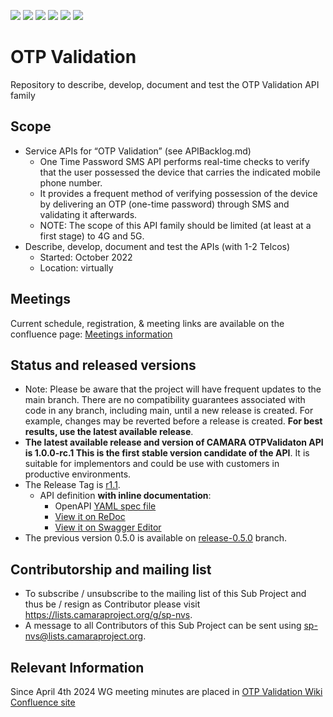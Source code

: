 <a href="https://github.com/camaraproject/OTPvalidationAPI/commits/" title="Last Commit"><img src="https://img.shields.io/github/last-commit/camaraproject/OTPvalidationAPI?style=plastic"></a>
<a href="https://github.com/camaraproject/OTPvalidationAPI/issues" title="Open Issues"><img src="https://img.shields.io/github/issues/camaraproject/OTPvalidationAPI?style=plastic"></a>
<a href="https://github.com/camaraproject/OTPvalidationAPI/pulls" title="Open Pull Requests"><img src="https://img.shields.io/github/issues-pr/camaraproject/OTPvalidationAPI?style=plastic"></a>
<a href="https://github.com/camaraproject/OTPvalidationAPI/graphs/contributors" title="Contributors"><img src="https://img.shields.io/github/contributors/camaraproject/OTPvalidationAPI?style=plastic"></a>
<a href="https://github.com/camaraproject/OTPvalidationAPI" title="Repo Size"><img src="https://img.shields.io/github/repo-size/camaraproject/OTPvalidationAPI?style=plastic"></a>
<a href="https://github.com/camaraproject/OTPvalidationAPI/blob/main/LICENSE" title="License"><img src="https://img.shields.io/badge/License-Apache%202.0-green.svg?style=plastic"></a>

# OTP Validation

Repository to describe, develop, document and test the OTP Validation API family

## Scope

* Service APIs for “OTP Validation” (see APIBacklog.md)  
  * One Time Password SMS API performs real-time checks to verify that the user possessed the device that carries the indicated mobile phone number.
  * It provides a frequent method of verifying possession of the device by delivering an OTP (one-time password) through SMS and validating it afterwards.
  * NOTE: The scope of this API family should be limited (at least at a first stage) to 4G and 5G.
* Describe, develop, document and test the APIs (with 1-2 Telcos)
  * Started: October 2022
  * Location: virtually

## Meetings


Current schedule, registration, & meeting links are available on the confluence page: [Meetings information](https://wiki.camaraproject.org/display/CAM/OTPValidation)
  
## Status and released versions

* Note: Please be aware that the project will have frequent updates to the main branch. There are no compatibility guarantees associated with code in any branch, including main, until a new release is created. For example, changes may be reverted before a release is created. **For best results, use the latest available release**.
* **The latest available release and version of CAMARA OTPValidaton API is 1.0.0-rc.1 This is the first stable version candidate of the API**. It is suitable for implementors and could be use with customers in productive environments.
* The Release Tag is [r1.1](https://github.com/camaraproject/OTPvalidationAPI/releases/tag/r1.1).
  - API definition **with inline documentation**:
    - OpenAPI [YAML spec file](https://github.com/camaraproject/OTPvalidationAPI/blob/r1.1/code/API_definitions/one-time-password-sms.yaml)
    - [View it on ReDoc](https://redocly.github.io/redoc/?url=https://raw.githubusercontent.com/camaraproject/OTPvalidationAPI/blob/r1.1/code/API_definitions/one-time-password-sms.yaml&nocors)
    - [View it on Swagger Editor](https://editor.swagger.io/?url=https://raw.githubusercontent.com/camaraproject/OTPvalidationAPI/blob/r1.1/code/API_definitions/one-time-password-sms.yaml)
* The previous version 0.5.0 is available on [release-0.5.0](https://github.com/camaraproject/OTPvalidationAPI/tree/release-0.5.0) branch.

## Contributorship and mailing list

* To subscribe / unsubscribe to the mailing list of this Sub Project and thus be / resign as Contributor please visit <https://lists.camaraproject.org/g/sp-nvs>.
* A message to all Contributors of this Sub Project can be sent using <sp-nvs@lists.camaraproject.org>.



## Relevant Information

Since April 4th 2024 WG meeting minutes are placed in [OTP Validation Wiki Confluence site](https://wiki.camaraproject.org/display/CAM/OTP+Validation)
